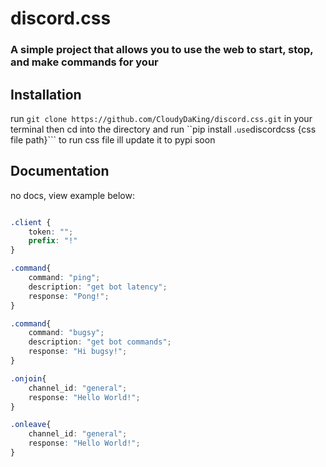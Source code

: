 # discord.css
### A simple project that allows you to use the web to start, stop, and make commands for your 

## Installation
run ```git clone https://github.com/CloudyDaKing/discord.css.git``` in your terminal
then cd into the directory and run ``pip install .```
use ```discordcss {css file path}``` to run  css file
ill update it to pypi soon 

## Documentation

no docs, view example below:

```css

.client {
    token: "";
    prefix: "!"
}

.command{
    command: "ping";
    description: "get bot latency";
    response: "Pong!";
}

.command{
    command: "bugsy";
    description: "get bot commands";
    response: "Hi bugsy!";
}

.onjoin{
    channel_id: "general";
    response: "Hello World!";
}

.onleave{
    channel_id: "general";
    response: "Hello World!";
}
```

